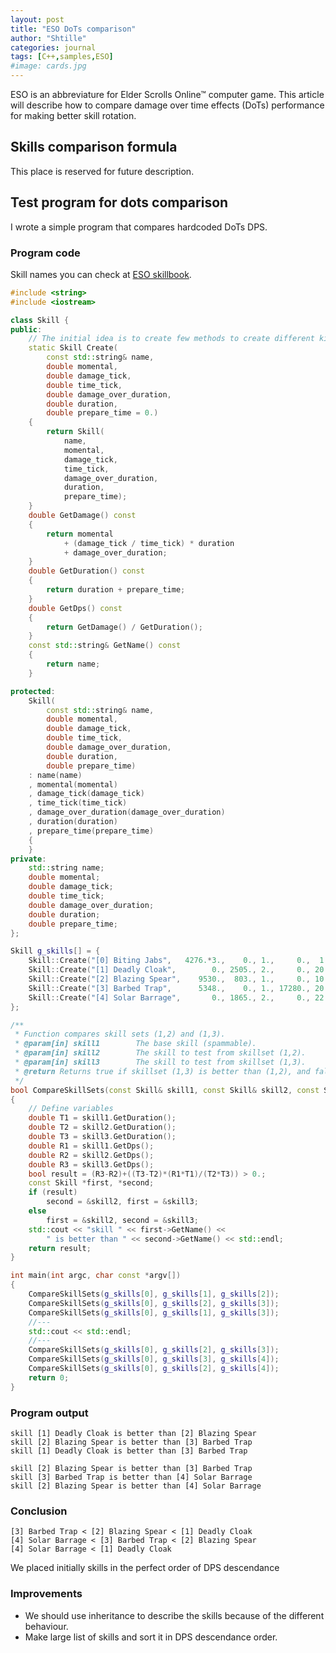 ```yaml
---
layout: post
title: "ESO DoTs comparison"
author: "Shtille"
categories: journal
tags: [C++,samples,ESO]
#image: cards.jpg
---
```


ESO is an abbreviature for Elder Scrolls Online™ computer game. This article will describe how to compare  damage over time effects (DoTs) performance for making better skill rotation.

## Skills comparison formula

This place is reserved for future description.

## Test program for dots comparison

I wrote a simple program that compares hardcoded DoTs DPS.

### Program code

Skill names you can check at [ESO skillbook](https://eso-skillbook.com/skilltree/templar).

```cpp
#include <string>
#include <iostream>

class Skill {
public:
	// The initial idea is to create few methods to create different kinds of skills
	static Skill Create(
		const std::string& name,
		double momental, 
		double damage_tick, 
		double time_tick,
		double damage_over_duration,
		double duration,
		double prepare_time = 0.)
	{
		return Skill(
			name,
			momental, 
			damage_tick, 
			time_tick,
			damage_over_duration,
			duration,
			prepare_time);
	}
	double GetDamage() const
	{
		return momental 
			+ (damage_tick / time_tick) * duration 
			+ damage_over_duration;
	}
	double GetDuration() const
	{
		return duration + prepare_time;
	}
	double GetDps() const
	{
		return GetDamage() / GetDuration();
	}
	const std::string& GetName() const
	{
		return name;
	}

protected:
	Skill(
		const std::string& name,
		double momental, 
		double damage_tick, 
		double time_tick,
		double damage_over_duration,
		double duration,
		double prepare_time)
	: name(name)
	, momental(momental)
	, damage_tick(damage_tick)
	, time_tick(time_tick)
	, damage_over_duration(damage_over_duration)
	, duration(duration)
	, prepare_time(prepare_time)
	{
	}
private:
	std::string name;
	double momental;
	double damage_tick;
	double time_tick;
	double damage_over_duration;
	double duration;
	double prepare_time;
};

Skill g_skills[] = {
	Skill::Create("[0] Biting Jabs",   4276.*3.,    0., 1.,     0.,  1.     ),
	Skill::Create("[1] Deadly Cloak",        0., 2505., 2.,     0., 20.     ),
	Skill::Create("[2] Blazing Spear",    9530.,  803., 1.,     0., 10.     ),
	Skill::Create("[3] Barbed Trap",      5348.,    0., 1., 17280., 20., 1.5),
	Skill::Create("[4] Solar Barrage",       0., 1865., 2.,     0., 22.     ),
};

/**
 * Function compares skill sets (1,2) and (1,3).
 * @param[in] skill1 		The base skill (spammable).
 * @param[in] skill2 		The skill to test from skillset (1,2).
 * @param[in] skill3 		The skill to test from skillset (1,3).
 * @return Returns true if skillset (1,3) is better than (1,2), and false otherwise.
 */
bool CompareSkillSets(const Skill& skill1, const Skill& skill2, const Skill& skill3)
{
	// Define variables
	double T1 = skill1.GetDuration();
	double T2 = skill2.GetDuration();
	double T3 = skill3.GetDuration();
	double R1 = skill1.GetDps();
	double R2 = skill2.GetDps();
	double R3 = skill3.GetDps();
	bool result = (R3-R2)+((T3-T2)*(R1*T1)/(T2*T3)) > 0.;
	const Skill *first, *second;
	if (result)
		second = &skill2, first = &skill3;
	else
		first = &skill2, second = &skill3;
	std::cout << "skill " << first->GetName() << 
		" is better than " << second->GetName() << std::endl;
	return result;
}

int main(int argc, char const *argv[])
{
	CompareSkillSets(g_skills[0], g_skills[1], g_skills[2]);
	CompareSkillSets(g_skills[0], g_skills[2], g_skills[3]);
	CompareSkillSets(g_skills[0], g_skills[1], g_skills[3]);
	//---
	std::cout << std::endl;
	//---
	CompareSkillSets(g_skills[0], g_skills[2], g_skills[3]);
	CompareSkillSets(g_skills[0], g_skills[3], g_skills[4]);
	CompareSkillSets(g_skills[0], g_skills[2], g_skills[4]);
	return 0;
}
```

### Program output

```
skill [1] Deadly Cloak is better than [2] Blazing Spear
skill [2] Blazing Spear is better than [3] Barbed Trap
skill [1] Deadly Cloak is better than [3] Barbed Trap

skill [2] Blazing Spear is better than [3] Barbed Trap
skill [3] Barbed Trap is better than [4] Solar Barrage
skill [2] Blazing Spear is better than [4] Solar Barrage
```

### Conclusion

```
[3] Barbed Trap < [2] Blazing Spear < [1] Deadly Cloak
[4] Solar Barrage < [3] Barbed Trap < [2] Blazing Spear
[4] Solar Barrage < [1] Deadly Cloak
```

We placed initially skills in the perfect order of DPS descendance

### Improvements

- We should use inheritance to describe the skills because of the different behaviour.
- Make large list of skills and sort it in DPS descendance order.